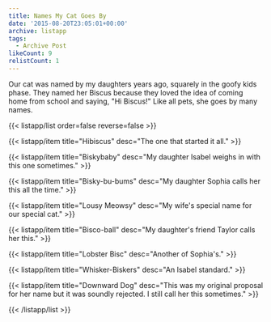 ```yaml
---
title: Names My Cat Goes By
date: '2015-08-20T23:05:01+00:00'
archive: listapp
tags: 
  - Archive Post
likeCount: 9
relistCount: 1
---
```


Our cat was named by my daughters years ago, squarely in the goofy kids phase. They named her Biscus because they loved the idea of coming home from school and saying, "Hi Biscus!" Like all pets, she goes by many names.

<!--more-->

{{< listapp/list order=false reverse=false >}}

   {{< listapp/item title="Hibiscus"
      desc="The one that started it all." >}}

   {{< listapp/item title="Biskybaby"
      desc="My daughter Isabel weighs in with this one sometimes." >}}

   {{< listapp/item title="Bisky-bu-bums"
      desc="My daughter Sophia calls her this all the time." >}}

   {{< listapp/item title="Lousy Meowsy"
      desc="My wife's special name for our special cat." >}}

   {{< listapp/item title="Bisco-ball"
      desc="My daughter's friend Taylor calls her this." >}}

   {{< listapp/item title="Lobster Bisc"
      desc="Another of Sophia's." >}}

   {{< listapp/item title="Whisker-Biskers"
      desc="An Isabel standard." >}}

   {{< listapp/item title="Downward Dog"
      desc="This was my original proposal for her name but it was soundly rejected. I still call her this sometimes." >}}

{{< /listapp/list >}}
